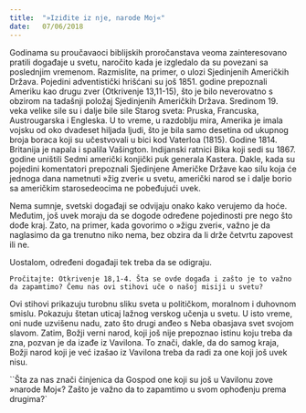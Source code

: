 ```yaml
---
title:  "»Iziđite iz nje, narode Moj«"
date:   07/06/2018
---
```


Godinama su proučavaoci biblijskih proročanstava veoma zainteresovano pratili događaje u svetu, naročito kada je izgledalo da su povezani sa poslednjim vremenom. Razmislite, na primer, o ulozi Sjedinjenih Američkih Država. Pojedini adventistički hrišćani su još 1851. godine prepoznali Ameriku kao drugu zver (Otkrivenje 13,11-15), što je bilo neverovatno s obzirom na tadašnji položaj Sjedinjenih Američkih Država. Sredinom 19. veka velike sile su i dalje bile sile Starog sveta: Pruska, Francuska, Austrougarska i Engleska. U to vreme, u razdoblju mira, Amerika je imala vojsku od oko dvadeset hiljada ljudi, što je bila samo desetina od ukupnog broja boraca koji su učestvovali u bici kod Vaterloa (1815). Godine 1814. Britanija je napala i spalila Vašington. Indijanski ratnici Bika koji sedi su 1867. godine uništili Sedmi američki konjički puk generala Kastera. Dakle, kada su pojedini komentatori prepoznali Sjedinjene Američke Države kao silu koja će jednoga dana nametnuti »žig zveri« u svetu, američki narod se i dalje borio sa američkim starosedeocima ne pobeđujući uvek.

Nema sumnje, svetski događaji se odvijaju onako kako verujemo da hoće. Međutim, još uvek moraju da se dogode određene pojedinosti pre nego što dođe kraj. Zato, na primer, kada govorimo o »žigu zveri«, važno je da naglasimo da ga trenutno niko nema, bez obzira da li drže četvrtu zapovest ili ne.

Uostalom, određeni događaji tek treba da se odigraju.

`Pročitajte: Otkrivenje 18,1-4. Šta se ovde događa i zašto je to važno da zapamtimo? Čemu nas ovi stihovi uče o našoj misiji u svetu?`

Ovi stihovi prikazuju turobnu sliku sveta u političkom, moralnom i duhovnom smislu. Pokazuju štetan uticaj lažnog verskog učenja u svetu. U isto vreme, oni nude uzvišenu nadu, zato što drugi anđeo s Neba obasjava svet svojom slavom. Zatim, Božji verni narod, koji još nije prepoznao istinu koju treba da zna, pozvan je da izađe iz Vavilona. To znači, dakle, da do samog kraja, Božji narod koji je već izašao iz Vavilona treba da radi za one koji još uvek nisu.

``Šta za nas znači činjenica da Gospod one koji su još u Vavilonu zove »narode Moj«? Zašto je važno da to zapamtimo u svom ophođenju prema drugima?`
